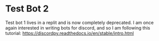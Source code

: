 
# Test Bot 2

Test bot 1 lives in a replit and is now completely deprecated. I am once again interested in writing bots for discord, and so I am following this tutorial: https://discordpy.readthedocs.io/en/stable/intro.html

